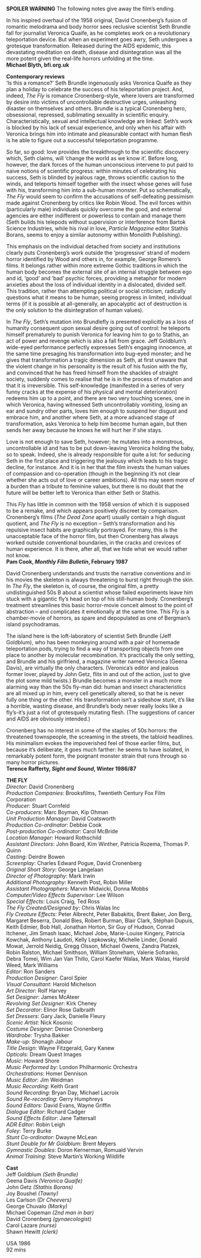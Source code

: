 
**SPOILER WARNING** The following notes give away the film’s ending.

In his inspired overhaul of the 1958 original, David Cronenberg’s fusion of romantic melodrama and body horror sees reclusive scientist Seth Brundle fall for journalist Veronica Quaife, as he completes work on a revolutionary teleportation device. But when an experiment goes awry, Seth undergoes a grotesque transformation. Released during the AIDS epidemic, this devastating meditation on death, disease and disintegration was all the more potent given the real-life horrors unfolding at the time.  
**Michael Blyth, bfi.org.uk**  

**Contemporary reviews**  
‘Is this a romance?’ Seth Brundle ingenuously asks Veronica Quaife as they plan a holiday to celebrate the success of his teleportation project. And, indeed, _The Fly_ is romance Cronenberg-style, where lovers are transformed by desire into victims of uncontrollable destructive urges, unleashing disaster on themselves and others. Brundle is a typical Cronenberg hero, obsessional, repressed, sublimating sexuality in scientific enquiry. Characteristically, sexual and intellectual knowledge are linked: Seth’s work is blocked by his lack of sexual experience, and only when his affair with Veronica brings him into intimate and pleasurable contact with human flesh is he able to figure out a successful teleportation programme.

So far, so good: love provides the breakthrough to the scientific discovery which, Seth claims, will ‘change the world as we know it’. Before long, however, the dark forces of the human unconscious intervene to put paid to naive notions of scientific progress: within minutes of celebrating his success, Seth is blinded by jealous rage, throws scientific caution to the winds, and teleports himself together with the insect whose genes will fuse with his, transforming him into a sub-human monster. Put so schematically, _The Fly_ would seem to confirm the accusations of self-defeating pessimism made against Cronenberg by critics like Robin Wood. The evil forces within (particularly male) individuals quickly overcome the good, and external agencies are either indifferent or powerless to contain and manage them (Seth builds his telepods without supervision or interference from Bartok Science Industries, while his rival in love, _Particle Magazine_ editor Stathis Borans, seems to enjoy a similar autonomy within Monolith Publishing).

This emphasis on the individual detached from society and institutions clearly puts Cronenberg’s work outside the ‘progressive’ strand of modern horror identified by Wood and others in, for example, George Romero’s films. It belongs rather within more extreme Gothic traditions in which the human body becomes the external site of an internal struggle between ego and id, ‘good’ and ‘bad’ psychic forces, providing a metaphor for modern anxieties about the loss of individual identity in a dislocated, divided self. This tradition, rather than attempting political or social criticism, radically questions what it means to be human, seeing progress in limited, individual terms (if it is possible at all-generally, an apocalyptic act of destruction is the only solution to the disintegration of human values).

In _The Fly_, Seth’s mutation into Brundlefly is presented explicitly as a loss of humanity consequent upon sexual desire going out of control: he teleports himself prematurely to punish Veronica for leaving him to go to Stathis, an act of power and revenge which is also a fall from grace. Jeff Goldblum’s wide-eyed performance perfectly expresses Seth’s engaging innocence, at the same time presaging his transformation into bug-eyed monster; and he gives that transformation a tragic dimension as Seth, at first unaware that the violent change in his personality is the result of his fusion with the fly, and convinced that he has freed himself from the shackles of straight society, suddenly comes to realise that he is in the process of mutation and that it is irreversible. This self-knowledge (manifested in a series of very funny cracks at the expense of his physical and mental deterioration) redeems him up to a point, and there are two very touching scenes, one in which Veronica, having witnessed Seth uncontrollably vomiting, losing an ear and sundry other parts, loves him enough to suspend her disgust and embrace him, and another where Seth, at a more advanced stage of transformation, asks Veronica to help him become human again, but then sends her away because he knows he will hurt her if she stays.

Love is not enough to save Seth, however; he mutates into a monstrous, uncontrollable id and has to be put down-leaving Veronica holding the baby, so to speak. Indeed, she is already responsible for quite a lot: for seducing Seth in the first place and triggering the jealousy which leads to his tragic decline, for instance. And it is in her that the film invests the human values of compassion and co-operation (though in the beginning it’s not clear whether she acts out of love or career ambitions). All this may seem more of a burden than a tribute to feminine values, but there is no doubt that the future will be better left to Veronica than either Seth or Stathis.

This _Fly_ has little in common with the 1958 version of which it is supposed to be a remake, and which appears positively discreet by comparison. Cronenberg’s films (_The Dead Zone_ apart) usually contain a high disgust quotient, and _The Fly_ is no exception – Seth’s transformation and his repulsive insect habits are graphically portrayed. For many, this is the unacceptable face of the horror film, but then Cronenberg has always worked outside conventional boundaries, in the cracks and crevices of human experience. It is there, after all, that we hide what we would rather not know.  
**Pam Cook, _Monthly Film Bulletin_, February 1987**  

David Cronenberg understands and trusts the narrative conventions and in his movies the skeleton is always threatening to burst right through the skin. In _The Fly_, the skeleton is, of course, the original film, a pretty undistinguished 50s B about a scientist whose failed experiments leave him stuck with a gigantic fly’s head on top of his still-human body. Cronenberg’s treatment streamlines this basic horror-movie conceit almost to the point of abstraction – and complicates it emotionally at the same time. This _Fly_ is a chamber-movie of horrors, as spare and depopulated as one of Bergman’s island psychodramas.

The island here is the loft-laboratory of scientist Seth Brundle (Jeff Goldblum), who has been monkeying around with a pair of homemade teleportation pods, trying to find a way of transporting objects from one place to another by molecular recombination. It’s practically the only setting, and Brundle and his girlfriend, a magazine writer named Veronica (Geena Davis), are virtually the only characters. (Veronica’s editor and jealous former lover, played by John Getz, flits in and out of the action, just to give the plot some mild twists.) Brundle becomes a monster in a much more alarming way than the 50s fly-man did: human and insect characteristics are all mixed up in him, every cell genetically altered, so that he is never fully one thing or the other. His transformation isn’t a sideshow stunt, it’s like a horrible, wasting disease, and Brundle’s body never really looks like a fly’s-it’s just a riot of grotesquely mutating flesh. (The suggestions of cancer and AIDS are obviously intended.)

Cronenberg has no interest in some of the staples of 50s horrors: the threatened townspeople, the screaming in the streets, the tabloid headlines. His minimalism evokes the impoverished feel of those earlier films, but, because it’s deliberate, it goes much farther: he seems to have isolated, in remarkably potent form, the poignant monster strain that runs through so many horror pictures.  
**Terence Rafferty, _Sight and Sound_, Winter 1986/87**  

**THE FLY**  
_Director_: David Cronenberg  
_Production Companies_: Brooksfilms, Twentieth Century Fox Film Corporation  
_Producer_: Stuart Cornfeld  
_Co-producers_: Marc Boyman, Kip Ohman  
_Unit Production Manager_: David Coatsworth  
_Production Co-ordinator_: Debbie Cook  
_Post-production Co-ordinator_: Carol McBride  
_Location Manager_: Howard Rothschild  
_Assistant Directors_: John Board, Kim Winther, Patricia Rozema, Thomas P. Quinn  
_Casting_: Deirdre Bowen  
_Screenplay_: Charles Edward Pogue, David Cronenberg  
_Original Short Story_: George Langelaan  
_Director of Photography_: Mark Irwin  
_Additional Photography_: Kenneth Post, Robin Miller  
_Assistant Photographers_: Marvin Midwicki, Donna Mobbs  
_Computer/Video Effects Supervisor_: Lee Wilson  
_Special Effects_: Louis Craig, Ted Ross  
_The Fly Created/Designed by_: Chris Walas Inc      
_Fly Creature Effects_: Peter Albrecht, Peter Babakitis, Brent Baker, Jon Berg, Margaret Beserra, Donald Bies, Robert Burman, Blair Clark, Stéphan Dupuis, Keith Edmier, Bob Hall, Jonathan Horton, Sir Guy of Hudson, Conrad Itchener, Jim Smash Isaac, Michael Jobe, Marie-Louise Kingery, Patricia Kowchak, Anthony Laudoti, Kelly Lepkowsky, Michelle Linder, Donald Mowat, Jerrold Neidig, Gregg Olsson, Michael Owens, Zandra Platzek, Robin Ralston, Michael Smithson, William Stoneham, Valerie Sofranko, Debra Tomei, Wim Jan Van Thillo, Carol Kaefer Walas, Mark Walas, Harold Weed, Mark Williams  
_Editor_: Ron Sanders  
_Production Designer_: Carol Spier  
_Visual Consultant_: Harold Michelson  
_Art Director_: Rolf Harvey  
_Set Designer_: James McAteer  
_Revolving Set Designer_: Kirk Cheney  
_Set Decorator_: Elinor Rose Galbraith  
_Set Dressers_: Gary Jack, Danielle Fleury  
_Scenic Artist_: Nick Kosonic  
_Costume Designer_: Denise Cronenberg  
_Wardrobe_: Trysha Bakker  
_Make-up_: Shonagh Jabour  
_Title Design_: Wayne Fitzgerald, Gary Kanew  
_Opticals_: Dream Quest Images  
_Music_: Howard Shore  
_Music Performed by_: London Philharmonic Orchestra  
_Orchestrations_: Homer Dennison  
_Music Editor_: Jim Weidman  
_Music Recording_: Keith Grant  
_Sound Recording_: Bryan Day, Michael Lacroix  
_Sound Re-recording_: Gerry Humphreys  
_Sound Editors_: David Evans, Wayne Griffin  
_Dialogue Editor_: Richard Cadger  
_Sound Effects Editor_: Jane Tattersall  
_ADR Editor_: Robin Leigh  
_Foley_: Terry Burke  
_Stunt Co-ordinator_: Dwayne McLean  
_Stunt Double for Mr Goldblum_: Brent Meyers  
_Gymnastic Doubles_: Doron Kernerman, Romuald Vervin  
_Animal Training_: Steve Martin’s Working Wildlife  

**Cast**  
Jeff Goldblum _(Seth Brundle)_  
Geena Davis _(Veronica Quaife)_  
John Getz _(Stathis Borans)_  
Joy Boushel _(Tawny)_  
Les Carlson _(Dr Cheevers)_  
George Chuvalo _(Marky)_  
Michael Copeman _(2nd man in bar)_  
David Cronenberg _(gynaecologist)_  
Carol Lazare _(nurse)_  
Shawn Hewitt _(clerk)_  

USA 1986  
92 mins  
<!--stackedit_data:
eyJoaXN0b3J5IjpbLTc1NTcyNzY2NF19
-->